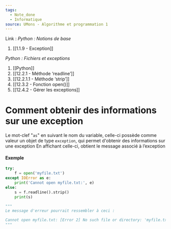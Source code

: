 ```yaml
---
tags:
  - Note_done
  - Informatique
source: UMons - Algorithme et programmation 1
---
```


Link :
_Python : Notions de base_
1. [[1.1.9 - Exception]]

_Python : Fichiers et exceptions_
1. [[Python]]
2. [[12.2.1 - Méthode ‘readline’]]
3. [[12.2.1.1 - Méthode ‘strip’]]
4. [[12.3.2 - Fonction open()]]
5. [[12.4.2 - Gérer les exceptions]]

# Comment obtenir des informations sur une exception
Le mot-clef "`as`" en suivant le nom du variable, celle-ci possède comme valeur un objet de type `exception`, qui permet d'obtenir des informations sur une exception
En affichant celle-ci, obtient le message associé à l’exception
#### Exemple
```python
try: 
	f = open('myfile.txt') 
except IOError as e: 
	print('Cannot open myfile.txt:', e) 
else: 
	s = f.readline().strip() 
	print(s)

"""
Le message d'erreur pourrait ressembler à ceci :

Cannot open myfile.txt: [Error 2] No such file or directory: 'myfile.txt'
"""
```